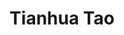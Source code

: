 ---
layout: page
title: Tianhua Tao
description: UIUC CS MS student
img: images/students/tianhua.jpeg
importance: 6
category: "Students"
---